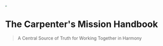 <img src="C:\Users\Gabby.BRAINWAVE\Git Projects\The Carpenter's Academy Handbook\docs\images\Submark Logo Color.png" style="zoom:33%;" />

<h1 id="cover-heading">
  The Carpenter's Mission Handbook
</h1>


> A Central Source of Truth for Working Together in Harmony

